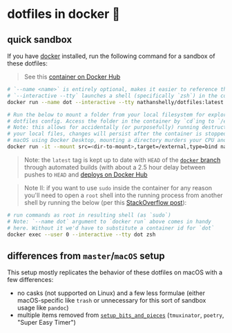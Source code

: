 # dotfiles in docker 🐳

## quick sandbox

If you have [docker](https://docker.com/) installed, run the following command for a sandbox of these dotfiles:

> See this [container on Docker Hub](https://hub.docker.com/repository/docker/nathanshelly/dotfiles/)

```bash
# `--name <name>` is entirely optional, makes it easier to reference the container
# `--interactive --tty` launches a shell (specifically `zsh`) in the container
docker run --name dot --interactive --tty nathanshelly/dotfiles:latest

# Run the below to mount a folder from your local filesystem for exploration with this
# dotfiles config. Access the folder in the container by `cd`ing to `/external`.
# Note: this allows for accidentally (or purposefully) running destructive commands against
# your local files, changes will persist after the container is stopped. Also, at least on
# macOS using Docker Desktop, mounting a directory murders your CPU and is still terribly slow.
docker run -it --mount src=<dir-to-mount>,target=/external,type=bind nathanshelly/dotfiles:latest
```

> Note: the `latest` tag is kept up to date with `HEAD` of the [`docker` branch](https://github.com/nathanshelly/.files/tree/docker) through automated builds (with about a 2.5 hour delay between pushes to `HEAD` and [deploys on Docker Hub](https://hub.docker.com/repository/docker/nathanshelly/dotfiles/builds)

> Note II: if you want to use `sudo` inside the container for any reason you'll need to open a `root` shell into the running process from another shell by running the below (per this [StackOverflow post](https://stackoverflow.com/questions/28721699/root-password-inside-a-docker-container)):

```bash
# run commands as root in resulting shell (as `sudo`)
# Note: `--name dot` argument to `docker run` above comes in handy
# here. Without it we'd have to substitute a container id for `dot`
docker exec --user 0 --interactive --tty dot zsh
```

## differences from `master`/`macOS` setup

This setup mostly replicates the behavior of these dotfiles on macOS with a few differences:

- no casks (not supported on Linux) and a few less formulae (either macOS-specific like `trash` or unnecessary for this sort of sandbox usage like `pandoc`)
- multiple items removed from [`setup_bits_and_pieces`](../../infra/setup/bin/setup_bits_and_pieces) (`tmuxinator`, `poetry`, "Super Easy Timer")
